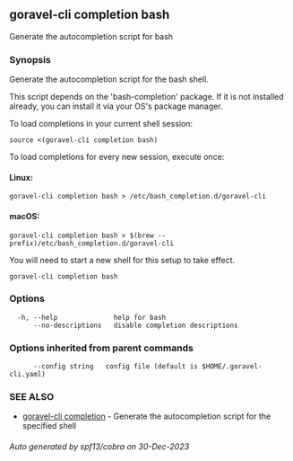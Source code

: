 ## goravel-cli completion bash

Generate the autocompletion script for bash

### Synopsis

Generate the autocompletion script for the bash shell.

This script depends on the 'bash-completion' package.
If it is not installed already, you can install it via your OS's package manager.

To load completions in your current shell session:

	source <(goravel-cli completion bash)

To load completions for every new session, execute once:

#### Linux:

	goravel-cli completion bash > /etc/bash_completion.d/goravel-cli

#### macOS:

	goravel-cli completion bash > $(brew --prefix)/etc/bash_completion.d/goravel-cli

You will need to start a new shell for this setup to take effect.


```
goravel-cli completion bash
```

### Options

```
  -h, --help              help for bash
      --no-descriptions   disable completion descriptions
```

### Options inherited from parent commands

```
      --config string   config file (default is $HOME/.goravel-cli.yaml)
```

### SEE ALSO

* [goravel-cli completion](goravel-cli_completion.md)	 - Generate the autocompletion script for the specified shell

###### Auto generated by spf13/cobra on 30-Dec-2023
